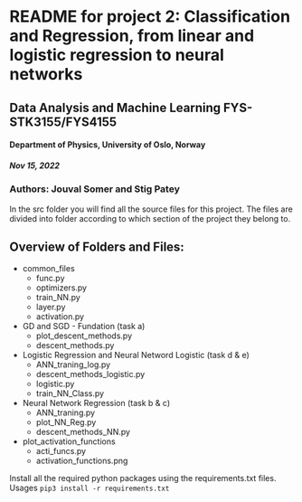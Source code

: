 # README for project 2: **Classification and Regression, from linear and logistic regression to neural networks**
## **Data Analysis and Machine Learning FYS-STK3155/FYS4155**
#### Department of Physics, University of Oslo, Norway
##### Nov 15, 2022

### Authors: Jouval Somer and Stig Patey


In the src folder you will find all the source files for this project. The files are divided into folder according to which section of the project they belong to.

## **Overview of Folders and Files:**
- common_files
    - func.py 
    - optimizers.py
    - train_NN.py
    - layer.py
    - activation.py
- GD and SGD - Fundation (task a)
    - plot_descent_methods.py
    - descent_methods.py
- Logistic Regression and Neural Netword Logistic (task d & e)
    - ANN_traning_log.py
    - descent_methods_logistic.py
    - logistic.py
    - train_NN_Class.py
- Neural Network Regression (task b & c)
    - ANN_traning.py
    - plot_NN_Reg.py
    - descent_methods_NN.py
- plot_activation_functions
    - acti_funcs.py
    - activation_functions.png


Install all the required python packages using the requirements.txt files. Usages
`pip3 install -r requirements.txt`

